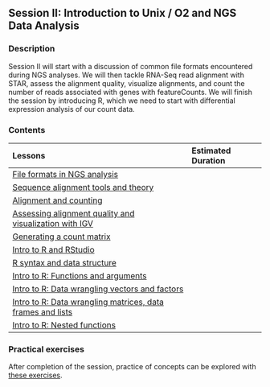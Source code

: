 ## Session II: Introduction to Unix / O2 and NGS Data Analysis

### Description

Session II will start with a discussion of common file formats encountered during NGS analyses. We will then tackle RNA-Seq read alignment with STAR, assess the alignment quality, visualize alignments, and count the number of reads associated with genes with featureCounts. We will finish the session by introducing R, which we need to start with differential expression analysis of our count data.

### Contents

| Lessons            | Estimated Duration |
|:------------------------|:----------|
| [File formats in NGS analysis](lectures/) |
| [Sequence alignment tools and theory](lectures/) |
| [Alignment and counting](https://hbctraining.github.io/Intro-to-rnaseq-hpc-O2/lessons/08_rnaseq_workflow.html) |
| [Assessing alignment quality and visualization with IGV]() |
| [Generating a count matrix]() |
| [Intro to R and RStudio]() |
| [R syntax and data structure]() |
| [Intro to R: Functions and arguments]() |
| [Intro to R: Data wrangling vectors and factors]() |
| [Intro to R: Data wrangling matrices, data frames and lists]() |
| [Intro to R: Nested functions]() |
### Practical exercises
After completion of the session, practice of concepts can be explored with [these exercises]().
